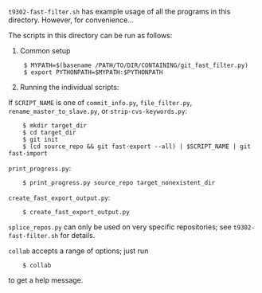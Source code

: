 `t9302-fast-filter.sh` has example usage of all the programs in this
directory.  However, for convenience...

The scripts in this directory can be run as follows:

1. Common setup

        $ MYPATH=$(basename /PATH/TO/DIR/CONTAINING/git_fast_filter.py)
        $ export PYTHONPATH=$MYPATH:$PYTHONPATH

2. Running the individual scripts:

  If `SCRIPT_NAME` is one of `commit_info.py`, `file_filter.py`,
  `rename_master_to_slave.py`, or `strip-cvs-keywords.py`:

        $ mkdir target_dir
        $ cd target_dir
        $ git init
        $ (cd source_repo && git fast-export --all) | $SCRIPT_NAME | git fast-import

  `print_progress.py`:

        $ print_progress.py source_repo target_nonexistent_dir

  `create_fast_export_output.py`:

        $ create_fast_export_output.py

  `splice_repos.py` can only be used on very specific repositories; see
  `t9302-fast-filter.sh` for details.

  `collab` accepts a range of options; just run

        $ collab

  to get a help message.
